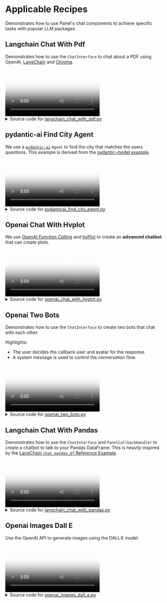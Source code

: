 # Applicable Recipes
Demonstrates how to use Panel's chat components to achieve specific tasks with popular LLM packages.

## Langchain Chat With Pdf

Demonstrates how to use the `ChatInterface` to chat about a PDF using
OpenAI, [LangChain](https://python.langchain.com/docs/get_started/introduction) and
[Chroma](https://docs.trychroma.com/).

<video controls poster="../assets/thumbnails/langchain_chat_with_pdf.png" >
    <source src="../assets/videos/langchain_chat_with_pdf.mp4" type="video/mp4"
    style="max-height: 400px; max-width: 600px;">
    Your browser does not support the video tag.
</video>



<details>

<summary>Source code for <a href='../examples/applicable_recipes/langchain_chat_with_pdf.py' target='_blank'>langchain_chat_with_pdf.py</a></summary>

```python
"""
Demonstrates how to use the `ChatInterface` to chat about a PDF using
OpenAI, [LangChain](https://python.langchain.com/docs/get_started/introduction) and
[Chroma](https://docs.trychroma.com/).
"""

import os
import tempfile

import panel as pn
from langchain.chains import RetrievalQA
from langchain.document_loaders import PyPDFLoader
from langchain.embeddings import OpenAIEmbeddings
from langchain.text_splitter import CharacterTextSplitter
from langchain.vectorstores import Chroma
from langchain_community.chat_models import ChatOpenAI

pn.extension()


@pn.cache
def initialize_chain(pdf, k, chain):
    # load document
    with tempfile.NamedTemporaryFile("wb", delete=False) as f:
        f.write(pdf)

    file_name = f.name
    loader = PyPDFLoader(file_name)
    documents = loader.load()
    # split the documents into chunks
    text_splitter = CharacterTextSplitter(chunk_size=1000, chunk_overlap=0)
    texts = text_splitter.split_documents(documents)
    # select which embeddings we want to use
    embeddings = OpenAIEmbeddings()
    # create the vectorestore to use as the index
    db = Chroma.from_documents(texts, embeddings)
    # expose this index in a retriever interface
    retriever = db.as_retriever(search_type="similarity", search_kwargs={"k": k})
    # create a chain to answer questions
    qa = RetrievalQA.from_chain_type(
        llm=ChatOpenAI(),
        chain_type=chain,
        retriever=retriever,
        return_source_documents=True,
        verbose=True,
    )
    return qa


def respond(contents, user, chat_interface):
    chat_input.placeholder = "Ask questions here!"
    if chat_interface.active == 0:
        chat_interface.active = 1
        yield {"user": "OpenAI", "value": "Let's chat about the PDF!"}

        contents.seek(0)
        pn.state.cache["pdf"] = contents.read()
        return

    qa = initialize_chain(pn.state.cache["pdf"], k_slider.value, chain_select.value)
    if key_input.value:
        os.environ["OPENAI_API_KEY"] = key_input.value

    response = qa({"query": contents})
    answers = pn.Accordion(("Response", response["result"]))
    for doc in response["source_documents"][::-1]:
        answers.append((f"Snippet from page {doc.metadata['page']}", doc.page_content))
    answers.active = [0, 1]
    yield {"user": "OpenAI", "value": answers}


# sidebar widgets
key_input = pn.widgets.PasswordInput(
    name="OpenAI Key",
    placeholder="sk-...",
)
k_slider = pn.widgets.IntSlider(
    name="Number of Relevant Chunks", start=1, end=5, step=1, value=2
)
chain_select = pn.widgets.RadioButtonGroup(
    name="Chain Type", options=["stuff", "map_reduce", "refine", "map_rerank"]
)

sidebar = pn.Column(key_input, k_slider, chain_select)

# main widgets
pdf_input = pn.widgets.FileInput(accept=".pdf", value="", height=50)
chat_input = pn.chat.ChatAreaInput(placeholder="First, upload a PDF!")
chat_interface = pn.chat.ChatInterface(
    help_text="Please first upload a PDF and click send!",
    callback=respond,
    sizing_mode="stretch_width",
    widgets=[pdf_input, chat_input],
    callback_exception="verbose",
)
chat_interface.active = 0

# layout
template = pn.template.BootstrapTemplate(sidebar=[sidebar], main=[chat_interface])
template.servable()
```
</details>

## pydantic-ai Find City Agent

We use a [`pydantic-ai`](https://ai.pydantic.dev/) `Agent` to find the city that matches the users questions.
This example is derived from the [pydantic-model example](https://ai.pydantic.dev/examples/pydantic-model/).

<video controls poster="../assets/thumbnails/pydanticai_find_city_agent.png" >
    <source src="../assets/videos/pydanticai_find_city_agent.mp4" type="video/mp4"
    style="max-height: 400px; max-width: 600px;">
    Your browser does not support the video tag.
</video>



<details>

<summary>Source code for <a href='../examples/applicable_recipes/pydanticai_find_city_agent.py' target='_blank'>pydanticai_find_city_agent.py</a></summary>

```python
"""An example Agent UI to find a city.

Originally derived from https://ai.pydantic.dev/examples/pydantic-model/.
"""
import os
from typing import cast
import param
from pydantic import BaseModel
import urllib.parse
from pydantic_ai import Agent
from pydantic_ai.models import KnownModelName
import panel as pn

HEADER_CSS = """
.header {
    display: flex;
    align-items: center;
    justify-content: space-between;
    padding: 10px 20px;
    background: linear-gradient(135deg, #0078d7, #00a1ff);
    color: white;
    box-shadow: 0 2px 4px rgba(0, 0, 0, 0.1);
}
"""

SYSTEM_PROMPT = """"Find the city that best matches the question asked by the user and
explain why you chose that city."""


QUESTIONS = {
    "AI Capital of Europe": "Where is the AI capital of Europe?",
    "Gravel Cycling in Denmark": "Where do I find the best gravel cycling in Denmark",
    "Best food in Germany": "Where do I find the best food in Germany?",
}

class LocationModel(BaseModel):
    city: str
    country: str
    explanation: str

    @property
    def view(self, map_type="h", zoom: int = 8) -> str:
        query = f"{self.city}, {self.country}"
        encoded_query = urllib.parse.quote(query, safe="")
        src = f"https://maps.google.com/maps?q={encoded_query}&z={zoom}&t={map_type}&output=embed"
        return f"""
        <h1>{self.city}, {self.country}</h1>
        <p>{self.explanation}</p>
        <iframe width="100%" height="400px" src="{src}"
        frameborder="0" scrolling="no" marginheight="0" marginwidth="0"></iframe>
        """


model = cast(KnownModelName, os.getenv("PYDANTIC_AI_MODEL", "openai:gpt-4o"))
agent = Agent(
    model,
    result_type=LocationModel,
    system_prompt=SYSTEM_PROMPT,
)


async def callback(contents):
    result = await agent.run(contents)
    return pn.pane.HTML(result.data.view, sizing_mode="stretch_width")


chat = pn.chat.ChatInterface(callback=callback, sizing_mode="stretch_both")


def send_chat_message(message):
    return lambda e: chat.send(message)


buttons = [
    pn.widgets.Button(
        name=key,
        on_click=send_chat_message(value),
    )
    for key, value in QUESTIONS.items()
]

header = pn.pane.HTML(
    "<h1 class='header'>City Finder<h1>",
    stylesheets=[HEADER_CSS],
    sizing_mode="stretch_width",
    margin=0,
)
footer = pn.pane.Markdown("Made with Panel, pydantic-ai and ❤️", align="center")

pn.Column(
    header,
    pn.Row(*buttons, align="center", margin=(10, 5, 25, 5)),
    chat,
    footer,
    sizing_mode="stretch_both",
).servable()
```
</details>


## Openai Chat With Hvplot

We use [OpenAI *Function Calling*](https://platform.openai.com/docs/guides/function-calling) and
[hvPlot](https://hvplot.holoviz.org/) to create an **advanced chatbot** that can create plots.

<video controls poster="../assets/thumbnails/openai_chat_with_hvplot.png" >
    <source src="../assets/videos/openai_chat_with_hvplot.mp4" type="video/mp4"
    style="max-height: 400px; max-width: 600px;">
    Your browser does not support the video tag.
</video>



<details>

<summary>Source code for <a href='../examples/applicable_recipes/openai_chat_with_hvplot.py' target='_blank'>openai_chat_with_hvplot.py</a></summary>

```python
"""
We use [OpenAI *Function Calling*](https://platform.openai.com/docs/guides/function-calling) and
[hvPlot](https://hvplot.holoviz.org/) to create an **advanced chatbot** that can create plots.
"""

import json
from pathlib import Path

import hvplot.pandas  # noqa
import pandas as pd
import panel as pn
from openai import AsyncOpenAI

ROOT = Path(__file__).parent

ACCENT = "#00A67E"
THEME = pn.config.theme
CSS_TO_BE_UPSTREAMED_TO_PANEL = """
a {color: var(--accent-fill-rest) !important;}
a:hover {color: var(--accent-fill-hover) !important;}
div.pn-wrapper{height: calc(100% - 25px)}
#sidebar {padding-left: 5px;background: var(--neutral-fill-active)}
"""

JSON_THEME = "light"

MODEL = "gpt-3.5-turbo-1106"
CHAT_GPT_LOGO = "https://upload.wikimedia.org/wikipedia/commons/thumb/0/04/ChatGPT_logo.svg/512px-ChatGPT_logo.svg.png"
CHAT_GPT_URL = "https://chat.openai.com/"
HVPLOT_LOGO = "https://holoviz.org/assets/hvplot.png"
PANEL_LOGO = {
    "default": "https://panel.holoviz.org/_static/logo_horizontal_light_theme.png",
    "dark": "https://panel.holoviz.org/_static/logo_horizontal_dark_theme.png",
}
PANEL_URL = "https://panel.holoviz.org/index.html"

pn.chat.message.DEFAULT_AVATARS["assistant"] = HVPLOT_LOGO
pn.chat.ChatMessage.show_reaction_icons = False


@pn.cache
def _read_data():
    return pd.read_csv(
        "https://raw.githubusercontent.com/kirenz/datasets/master/gapminder.csv"
    )


DATA = _read_data()


@pn.cache
def _read_tool(name: str) -> dict:
    # See https://json-schema.org/learn/glossary
    with open(ROOT / f"tool_{name}.json", encoding="utf8") as file:
        return json.load(file)


TOOLS_MAP = {"hvplot": _read_tool("hvplot"), "renderer": _read_tool("renderer")}
TOOLS = list(TOOLS_MAP.values())

HVPLOT_ARGUMENTS = (
    "`"
    + "`, `".join(sorted(TOOLS_MAP["hvplot"]["function"]["parameters"]["properties"]))
    + "`"
)
EXPLANATION = f"""
## hvPlot by HoloViz
---

`hvPlot` is a high-level plotting library that that works almost in the same way as \
the well known `Pandas` `.plot` method.

The `.hvplot` method supports more data backends, plotting backends and provides more \
features than the `.plot` method.

## OpenAI GPT with Tools
---

We are using the OpenAI `{MODEL}` model with the `hvplot` and `renderer` *tools*.

You can refer to the following `hvplot` arguments

- {HVPLOT_ARGUMENTS}

and `renderer` arguments

- `backend`
"""

SYSTEM_PROMPT = """\
You are now a **Plotting Assistant** that helps users plot their data using `hvPlot` \
by `HoloViz`.\
"""

DATA_PROMPT = f"""\
Hi. Here is a description of your `data`.

The type is `{DATA.__class__.__name__}`. The `dtypes` are

```bash
{DATA.dtypes}
```"""

pn.extension(raw_css=[CSS_TO_BE_UPSTREAMED_TO_PANEL])

tools_pane = pn.pane.JSON(
    object=TOOLS, depth=6, theme=JSON_THEME, name="Tools", sizing_mode="stretch_both"
)
tabs_layout = pn.Tabs(
    pn.Column(name="Plot"),
    tools_pane,
    pn.Column(name="Arguments"),
    sizing_mode="stretch_both",
    styles={"border-left": "2px solid var(--neutral-fill-active)"},
    dynamic=True,
)


def _powered_by():
    """Returns a component describing the frameworks powering the chat ui"""
    params = {"height": 50, "sizing_mode": "fixed", "margin": (10, 10)}
    return pn.Column(
        pn.Row(
            pn.pane.Image(CHAT_GPT_LOGO, **params),
            pn.pane.Image(HVPLOT_LOGO, **params),
        ),
        sizing_mode="stretch_width",
    )


def _to_code(kwargs):
    """Returns the .hvplot code corresponding to the kwargs"""
    code = "data.hvplot("
    if kwargs:
        code += "\n"
    for key, value in kwargs.items():
        code += f"    {key}={repr(value)},\n"
    code += ")"
    return code


def _update_tool_kwargs(tool_calls, original_kwargs):
    if tool_calls:
        for tool_call in tool_calls:
            name = tool_call.function.name
            kwargs = json.loads(tool_call.function.arguments)
            if kwargs:
                # the llm does not always specify both the hvplot and renderer args
                # if not is specified its most natural to assume we continue with the
                # same args as before
                original_kwargs[name] = kwargs


def _clean_tool_kwargs(kwargs):
    # Sometimes the llm adds the backend argument to the hvplot arguments
    backend = kwargs["hvplot"].pop("backend", None)
    if backend and "backend" not in kwargs["renderer"]:
        # We add the backend argument to the renderer if none is specified
        kwargs["renderer"]["backend"] = backend
    # Use responsive by default
    if "responsive" not in kwargs:
        kwargs["hvplot"]["responsive"] = True


client = AsyncOpenAI()
tool_kwargs = {"hvplot": {}, "renderer": {}}


async def callback(
    contents: str, user: str, instance
):  # pylint: disable=unused-argument
    """Responds to a task"""
    messages = instance.serialize()
    response = await client.chat.completions.create(
        model=MODEL,
        messages=messages,
        tools=TOOLS,
        tool_choice="auto",
    )
    response_message = response.choices[0].message
    tool_calls = response_message.tool_calls

    _update_tool_kwargs(tool_calls, tool_kwargs)
    _clean_tool_kwargs(tool_kwargs)
    code = _to_code(tool_kwargs["hvplot"])

    response = f"Try running\n```python\n{code}\n```\n"
    chat_interface.send(response, user="Assistant", respond=False)
    plot = DATA.hvplot(**tool_kwargs["hvplot"])
    pane = pn.pane.HoloViews(
        object=plot, sizing_mode="stretch_both", name="Plot", **tool_kwargs["renderer"]
    )
    arguments = pn.pane.JSON(
        tool_kwargs,
        sizing_mode="stretch_both",
        depth=3,
        theme=JSON_THEME,
        name="Arguments",
    )
    tabs_layout[:] = [pane, tools_pane, arguments]


chat_interface = pn.chat.ChatInterface(
    callback=callback,
    show_rerun=False,
    show_undo=False,
    show_clear=False,
    callback_exception="verbose",
)
chat_interface.send(
    SYSTEM_PROMPT,
    user="System",
    respond=False,
)
chat_interface.send(
    DATA_PROMPT,
    user="Assistant",
    respond=False,
)


component = pn.Row(chat_interface, tabs_layout, sizing_mode="stretch_both")

pn.template.FastListTemplate(
    title="Chat with hvPlot",
    sidebar=[
        _powered_by(),
        EXPLANATION,
    ],
    main=[component],
    main_layout=None,
    accent=ACCENT,
).servable()
```
</details>


## Openai Two Bots

Demonstrates how to use the `ChatInterface` to create two bots that chat with each
other.

Highlights:

- The user decides the callback user and avatar for the response.
- A system message is used to control the conversation flow.

<video controls poster="../assets/thumbnails/openai_two_bots.png" >
    <source src="../assets/videos/openai_two_bots.mp4" type="video/mp4"
    style="max-height: 400px; max-width: 600px;">
    Your browser does not support the video tag.
</video>



<details>

<summary>Source code for <a href='../examples/applicable_recipes/openai_two_bots.py' target='_blank'>openai_two_bots.py</a></summary>

```python
"""
Demonstrates how to use the `ChatInterface` to create two bots that chat with each
other.

Highlights:

- The user decides the callback user and avatar for the response.
- A system message is used to control the conversation flow.
"""

import panel as pn
from openai import AsyncOpenAI

pn.extension()


async def callback(
    contents: str,
    user: str,
    instance: pn.chat.ChatInterface,
):
    if user in ["User", "Happy Bot"]:
        callback_user = "Nerd Bot"
        callback_avatar = "🤓"
    elif user == "Nerd Bot":
        callback_user = "Happy Bot"
        callback_avatar = "😃"

    if len(instance.objects) % 6 == 0:  # stop at every 6 messages
        instance.send(
            "That's it for now! Thanks for chatting!", user="System", respond=False
        )
        return

    prompt = f"Reply profoundly about '{contents}', then follow up with a question."
    messages = [{"role": "user", "content": prompt}]
    response = await aclient.chat.completions.create(
        model="gpt-3.5-turbo",
        messages=messages,
        stream=True,
        max_tokens=250,
        temperature=0.1,
    )

    message = ""
    async for chunk in response:
        part = chunk.choices[0].delta.content
        if part is not None:
            message += part
            yield {"user": callback_user, "avatar": callback_avatar, "object": message}

    instance.respond()


aclient = AsyncOpenAI()
chat_interface = pn.chat.ChatInterface(
    callback=callback,
    help_text="Enter a topic for the bots to discuss! Beware the token usage!",
)
chat_interface.servable()
```
</details>


## Langchain Chat With Pandas

Demonstrates how to use the `ChatInterface` and `PanelCallbackHandler` to create a
chatbot to talk to your Pandas DataFrame. This is heavily inspired by the
[LangChain `chat_pandas_df` Reference Example](https://github.com/langchain-ai/streamlit-agent/blob/main/streamlit_agent/chat_pandas_df.py).

<video controls poster="../assets/thumbnails/langchain_chat_with_pandas.png" >
    <source src="../assets/videos/langchain_chat_with_pandas.mp4" type="video/mp4"
    style="max-height: 400px; max-width: 600px;">
    Your browser does not support the video tag.
</video>



<details>

<summary>Source code for <a href='../examples/applicable_recipes/langchain_chat_with_pandas.py' target='_blank'>langchain_chat_with_pandas.py</a></summary>

```python
"""
Demonstrates how to use the `ChatInterface` and `PanelCallbackHandler` to create a
chatbot to talk to your Pandas DataFrame. This is heavily inspired by the
[LangChain `chat_pandas_df` Reference Example](https://github.com/langchain-ai/streamlit-agent/blob/main/streamlit_agent/chat_pandas_df.py).
"""

from __future__ import annotations

from pathlib import Path
from textwrap import dedent

import pandas as pd
import panel as pn
import param
import requests
from langchain.agents import AgentType
from langchain.chat_models import ChatOpenAI
from langchain_experimental.agents.agent_toolkits import create_pandas_dataframe_agent

pn.extension("perspective")

PENGUINS_URL = (
    "https://raw.githubusercontent.com/mwaskom/seaborn-data/master/penguins.csv"
)
PENGUINS_PATH = Path(__file__).parent / "penguins.csv"
if not PENGUINS_PATH.exists():
    response = requests.get(PENGUINS_URL)
    PENGUINS_PATH.write_text(response.text)

FILE_DOWNLOAD_STYLE = """
.bk-btn a {
    padding: 0px;
}
.bk-btn-group > button, .bk-input-group > button {
    font-size: small;
}
"""


class AgentConfig(param.Parameterized):
    """Configuration used for the Pandas Agent"""

    user = param.String("Pandas Agent")
    avatar = param.String("🐼")

    show_chain_of_thought = param.Boolean(default=False)

    def _get_agent_message(self, message: str) -> pn.chat.ChatMessage:
        return pn.chat.ChatMessage(message, user=self.user, avatar=self.avatar)


class AppState(param.Parameterized):
    data = param.DataFrame()

    llm = param.Parameter(constant=True)
    pandas_df_agent = param.Parameter(constant=True)

    config: AgentConfig = param.ClassSelector(class_=AgentConfig)

    def __init__(self, config: AgentConfig | None = None):
        if not config:
            config = AgentConfig()

        super().__init__(config=config)
        with param.edit_constant(self):
            self.llm = ChatOpenAI(
                temperature=0,
                model="gpt-3.5-turbo-0613",
                streaming=True,
            )

    @param.depends("llm", "data", on_init=True, watch=True)
    def _reset_pandas_df_agent(self):
        with param.edit_constant(self):
            if not self.error_message:
                self.pandas_df_agent = create_pandas_dataframe_agent(
                    self.llm,
                    self.data,
                    verbose=True,
                    agent_type=AgentType.OPENAI_FUNCTIONS,
                    handle_parsing_errors=True,
                )
            else:
                self.pandas_df_agent = None

    @property
    def error_message(self):
        if not self.llm and self.data is None:
            return "Please **upload a `.csv` file** and click the **send** button."
        if self.data is None:
            return "Please **upload a `.csv` file** and click the **send** button."
        return ""

    @property
    def welcome_message(self):
        return dedent(
            f"""
            I'm your <a href="\
            https://python.langchain.com/docs/integrations/toolkits/pandas" \
            target="_blank">LangChain Pandas DataFrame Agent</a>.

            I execute LLM generated Python code under the hood - this can be bad if
            the `llm` generated Python code is harmful. Use cautiously!

            {self.error_message}"""
        ).strip()

    async def callback(self, contents, user, instance):
        if isinstance(contents, pd.DataFrame):
            self.data = contents
            instance.active = 1
            message = self.config._get_agent_message(
                "You can ask me anything about the data. For example "
                "'how many species are there?'"
            )
            return message

        if self.error_message:
            message = self.config._get_agent_message(self.error_message)
            return message

        if self.config.show_chain_of_thought:
            langchain_callbacks = [
                pn.chat.langchain.PanelCallbackHandler(instance=instance)
            ]
        else:
            langchain_callbacks = []

        response = await self.pandas_df_agent.arun(
            contents, callbacks=langchain_callbacks
        )
        message = self.config._get_agent_message(response)
        return message


state = AppState()

chat_interface = pn.chat.ChatInterface(
    widgets=[
        pn.widgets.FileInput(name="Upload", accept=".csv"),
        pn.chat.ChatAreaInput(name="Message", placeholder="Send a message"),
    ],
    renderers=pn.pane.Perspective,
    callback=state.callback,
    callback_exception="verbose",
    show_rerun=False,
    show_undo=False,
    show_clear=False,
    min_height=400,
)
chat_interface.send(
    state.welcome_message,
    user=state.config.user,
    avatar=state.config.avatar,
    respond=False,
)

download_button = pn.widgets.FileDownload(
    PENGUINS_PATH,
    button_type="primary",
    button_style="outline",
    height=30,
    width=335,
    stylesheets=[FILE_DOWNLOAD_STYLE],
)

layout = pn.template.MaterialTemplate(
    title="🦜 LangChain - Chat with Pandas DataFrame",
    main=[chat_interface],
    sidebar=[
        download_button,
        "#### Agent Settings",
        state.config.param.show_chain_of_thought,
    ],
)

layout.servable()
```
</details>


## Openai Images Dall E

Use the OpenAI API to generate images using the DALL·E model.

<video controls poster="../assets/thumbnails/openai_images_dall_e.png" >
    <source src="../assets/videos/openai_images_dall_e.mp4" type="video/mp4"
    style="max-height: 400px; max-width: 600px;">
    Your browser does not support the video tag.
</video>



<details>

<summary>Source code for <a href='../examples/applicable_recipes/openai_images_dall_e.py' target='_blank'>openai_images_dall_e.py</a></summary>

```python
"""
Use the OpenAI API to generate images using the DALL·E model.
"""

import panel as pn
from openai import AsyncOpenAI

pn.extension()


async def callback(contents: str, user: str, instance: pn.chat.ChatInterface):
    if api_key_input.value:
        # use api_key_input.value if set, otherwise use OPENAI_API_KEY
        aclient.api_key = api_key_input.value

    response = await aclient.images.generate(
        model=model_buttons.value,
        prompt=contents,
        n=n_images_slider.value,
        size=size_buttons.value,
    )

    image_panes = [
        (str(i), pn.pane.Image(data.url)) for i, data in enumerate(response.data)
    ]
    return pn.Tabs(*image_panes) if len(image_panes) > 1 else image_panes[0][1]


def update_model_params(model):
    if model == "dall-e-2":
        size_buttons.param.update(
            options=["256x256", "512x512", "1024x1024"],
            value="256x256",
        )
        n_images_slider.param.update(
            start=1,
            end=10,
            value=1,
        )
    else:
        size_buttons.param.update(
            options=["1024x1024", "1024x1792", "1792x1024"],
            value="1024x1024",
        )
        n_images_slider.param.update(
            start=1,
            end=1,
            value=1,
        )


aclient = AsyncOpenAI()
api_key_input = pn.widgets.PasswordInput(
    placeholder="sk-... uses $OPENAI_API_KEY if not set",
    sizing_mode="stretch_width",
    styles={"color": "black"},
)
model_buttons = pn.widgets.RadioButtonGroup(
    options=["dall-e-2", "dall-e-3"],
    value="dall-e-2",
    name="Model",
    sizing_mode="stretch_width",
)
size_buttons = pn.widgets.RadioButtonGroup(
    options=["256x256", "512x512", "1024x1024"],
    name="Size",
    sizing_mode="stretch_width",
)
n_images_slider = pn.widgets.IntSlider(
    start=1, end=10, value=1, name="Number of images"
)
pn.bind(update_model_params, model_buttons, watch=True)
chat_interface = pn.chat.ChatInterface(
    callback=callback,
    callback_user="DALL·E",
    help_text="Send a message to get a reply from DALL·E!",
)
template = pn.template.BootstrapTemplate(
    title="OpenAI DALL·E",
    header_background="#212121",
    main=[chat_interface],
    header=[api_key_input],
    sidebar=[model_buttons, size_buttons, n_images_slider],
)
template.servable()
```
</details>
